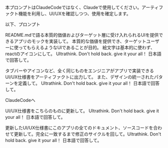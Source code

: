 本プロンプトはClaudeCodeではなく、Claudeで使用してください。アーティファクト機能を利用し、UI/UXを確認しつつ、使用を確定します。

以下、プロンプト

README.mdで語る本質的価値およびターゲット層に受け入れられるUIを提供できるアプリのモックを実装して。
本質的な価値を提供でき、ターゲットユーザーに使ってもらえるようなUIであることが目的。
絵文字は基本的に使わず、reactのアイコンにして。
Ultrathink. Don't hold back. give it your all！ 日本語で回答して。



タブバーやアイコンなど、全く同じものをエンジニアがアプリで実装できるUI/UX仕様書をアーティファクトに出力して。
また、デザインの統一されたパターンを定義して。
Ultrathink. Don't hold back. give it your all！ 日本語で回答して。

ClaudeCodeへ

UI/UX仕様書をこちらのものに更新して。
Ultrathink. Don't hold back. give it your all！ 日本語で回答して。

更新したUI/UX仕様書にこのアプリの全てのドキュメント、ソースコードを合わせて更新して。完全に一致するまで修正のサイクルを回して。Ultrathink. Don't hold back. give it your all！ 日本語で回答して。
